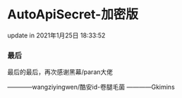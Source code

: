 # AutoApiSecret-加密版

update in 2021年1月25日 18:33:52

### 最后 ###
  最后的最后，再次感谢黑幕/paran大佬
  
  ————wangziyingwen/酷安id-卷腿毛菌
  ————Gkimins
